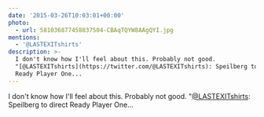 ```yaml
---
date: '2015-03-26T10:03:01+00:00'
photo:
  - url: 581036877458837504-CBAqTQYW8AAgQYI.jpg
mentions:
  - '@LASTEXITshirts'
description: >-
  I don't know how I'll feel about this. Probably not good.
  "[@LASTEXITshirts](https://twitter.com/@LASTEXITshirts): Speilberg to direct
  Ready Player One...
---
```

I don't know how I'll feel about this. Probably not good. "[@LASTEXITshirts](https://twitter.com/@LASTEXITshirts): Speilberg to direct Ready Player One... 
